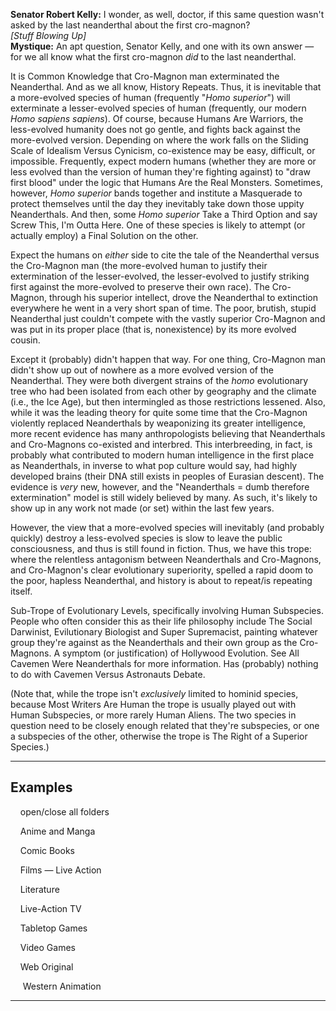 **Senator Robert Kelly:** I wonder, as well, doctor, if this same question wasn't asked by the last neanderthal about the first cro-magnon?  
_\[Stuff Blowing Up\]_  
**Mystique:** An apt question, Senator Kelly, and one with its own answer — for we all know what the first cro-magnon _did_ to the last neanderthal.

It is Common Knowledge that Cro-Magnon man exterminated the Neanderthal. And as we all know, History Repeats. Thus, it is inevitable that a more-evolved species of human (frequently "_Homo superior_") will exterminate a lesser-evolved species of human (frequently, our modern _Homo sapiens sapiens_). Of course, because Humans Are Warriors, the less-evolved humanity does not go gentle, and fights back against the more-evolved version. Depending on where the work falls on the Sliding Scale of Idealism Versus Cynicism, co-existence may be easy, difficult, or impossible. Frequently, expect modern humans (whether they are more or less evolved than the version of human they're fighting against) to "draw first blood" under the logic that Humans Are the Real Monsters. Sometimes, however, _Homo superior_ bands together and institute a Masquerade to protect themselves until the day they inevitably take down those uppity Neanderthals. And then, some _Homo superior_ Take a Third Option and say Screw This, I'm Outta Here. One of these species is likely to attempt (or actually employ) a Final Solution on the other.

Expect the humans on _either_ side to cite the tale of the Neanderthal versus the Cro-Magnon man (the more-evolved human to justify their extermination of the lesser-evolved, the lesser-evolved to justify striking first against the more-evolved to preserve their own race). The Cro-Magnon, through his superior intellect, drove the Neanderthal to extinction everywhere he went in a very short span of time. The poor, brutish, stupid Neanderthal just couldn't compete with the vastly superior Cro-Magnon and was put in its proper place (that is, nonexistence) by its more evolved cousin.

Except it (probably) didn't happen that way. For one thing, Cro-Magnon man didn't show up out of nowhere as a more evolved version of the Neanderthal. They were both divergent strains of the _homo_ evolutionary tree who had been isolated from each other by geography and the climate (i.e., the Ice Age), but then intermingled as those restrictions lessened. Also, while it was the leading theory for quite some time that the Cro-Magnon violently replaced Neanderthals by weaponizing its greater intelligence, more recent evidence has many anthropologists believing that Neanderthals and Cro-Magnons co-existed and interbred. This interbreeding, in fact, is probably what contributed to modern human intelligence in the first place as Neanderthals, in inverse to what pop culture would say, had highly developed brains (their DNA still exists in peoples of Eurasian descent). The evidence is _very_ new, however, and the "Neanderthals = dumb therefore extermination" model is still widely believed by many. As such, it's likely to show up in any work not made (or set) within the last few years.

However, the view that a more-evolved species will inevitably (and probably quickly) destroy a less-evolved species is slow to leave the public consciousness, and thus is still found in fiction. Thus, we have this trope: where the relentless antagonism between Neanderthals and Cro-Magnons, and Cro-Magnon's clear evolutionary superiority, spelled a rapid doom to the poor, hapless Neanderthal, and history is about to repeat/is repeating itself.

Sub-Trope of Evolutionary Levels, specifically involving Human Subspecies. People who often consider this as their life philosophy include The Social Darwinist, Evilutionary Biologist and Super Supremacist, painting whatever group they're against as the Neanderthals and their own group as the Cro-Magnons. A symptom (or justification) of Hollywood Evolution. See All Cavemen Were Neanderthals for more information. Has (probably) nothing to do with Cavemen Versus Astronauts Debate.

(Note that, while the trope isn't _exclusively_ limited to hominid species, because Most Writers Are Human the trope is usually played out with Human Subspecies, or more rarely Human Aliens. The two species in question need to be closely enough related that they're subspecies, or one a subspecies of the other, otherwise the trope is The Right of a Superior Species.)

___

## Examples

    open/close all folders 

    Anime and Manga 

    Comic Books 

    Films — Live Action 

    Literature 

    Live-Action TV 

    Tabletop Games 

    Video Games 

    Web Original 

     Western Animation 

___